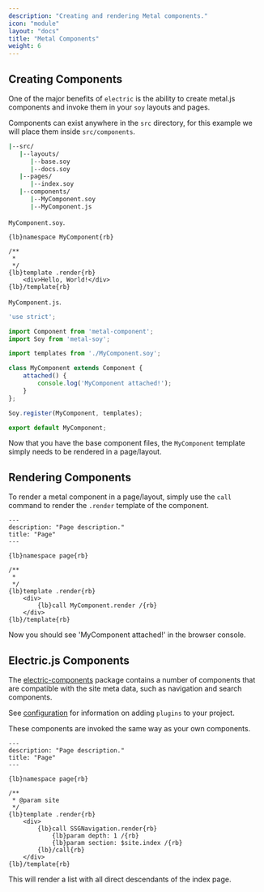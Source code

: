 ```yaml
---
description: "Creating and rendering Metal components."
icon: "module"
layout: "docs"
title: "Metal Components"
weight: 6
---
```


<article id="creating">

## Creating Components

One of the major benefits of `electric` is the ability to create metal.js
components and invoke them in your `soy` layouts and pages.

Components can exist anywhere in the `src` directory, for this example we will
place them inside `src/components`.

```bash
|--src/
   |--layouts/
	  |--base.soy
	  |--docs.soy
   |--pages/
	  |--index.soy
   |--components/
	  |--MyComponent.soy
	  |--MyComponent.js
```

`MyComponent.soy`.

```soy
{lb}namespace MyComponent{rb}

/**
 *
 */
{lb}template .render{rb}
	<div>Hello, World!</div>
{lb}/template{rb}
```

`MyComponent.js`.

```js
'use strict';

import Component from 'metal-component';
import Soy from 'metal-soy';

import templates from './MyComponent.soy';

class MyComponent extends Component {
	attached() {
		console.log('MyComponent attached!');
	}
};

Soy.register(MyComponent, templates);

export default MyComponent;
```

Now that you have the base component files, the `MyComponent` template simply
needs to be rendered in a page/layout.

</article>

<article id="rendering">

## Rendering Components

To render a metal component in a page/layout, simply use the `call` command to
render the `.render` template of the component.

```soy
---
description: "Page description."
title: "Page"
---

{lb}namespace page{rb}

/**
 *
 */
{lb}template .render{rb}
	<div>
		{lb}call MyComponent.render /{rb}
	</div>
{lb}/template{rb}
```

Now you should see 'MyComponent attached!' in the browser console.

</article>

<article id="metal_sgg_components">

## Electric.js Components

The [electric-components](https://github.com/liferay/electric-components) package
contains a number of components that are compatible with the site meta data,
such as navigation and search components.

See [configuration](/docs/tasks.html#configuration) for information on
adding `plugins` to your project.

These components are invoked the same way as your own components.

```soy
---
description: "Page description."
title: "Page"
---

{lb}namespace page{rb}

/**
 * @param site
 */
{lb}template .render{rb}
	<div>
		{lb}call SSGNavigation.render{rb}
			{lb}param depth: 1 /{rb}
			{lb}param section: $site.index /{rb}
		{lb}/call{rb}
	</div>
{lb}/template{rb}
```

This will render a list with all direct descendants of the index page.

</article>
